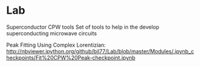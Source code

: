 Lab
===

Superconductor CPW tools
Set of tools to help in the develop superconducting microwave circuits

Peak Fitting Using Complex Lorentizian: http://nbviewer.ipython.org/github/bil77/Lab/blob/master/Modules/.ipynb_checkpoints/Fit%20CPW%20Peak-checkpoint.ipynb

